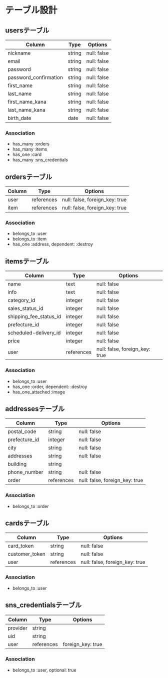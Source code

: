 # テーブル設計

## usersテーブル

|Column|Type|Options|
|---|---|---|
|nickname|string|null: false|
|email|string|null: false|
|password|string|null: false|
|password_confirmation|string|null: false|
|first_name|string|null: false|
|last_name|string|null: false|
|first_name_kana|string|null: false|
|last_name_kana|string|null: false|
|birth_date|date|null: false|

### Association

- has_many :orders
- has_many :items
- has_one :card
- has_many :sns_credentials

## ordersテーブル

|Column|Type|Options|
|---|---|---|
|user|references|null: false, foreign_key: true|
|item|references|null: false, foreign_key: true|

### Association

- belongs_to :user
- belongs_to :item
- has_one :address, dependent: :destroy

## itemsテーブル

|Column|Type|Options|
|---|---|---|
|name|text|null: false|
|info|text|null: false|
|category_id|integer|null: false|
|sales_status_id|integer|null: false|
|shipping_fee_status_id|integer|null: false|
|prefecture_id|integer|null: false|
|scheduled-delivery_id|integer|null: false|
|price|integer|null: false|
|user|references|null: false, foreign_key: true|

### Association

- belongs_to :user
- has_one :order, dependent: :destroy
- has_one_attached :image

## addressesテーブル

|Column|Type|Options|
|---|---|---|
|postal_code|string|null: false|
|prefecture_id|integer|null: false|
|city|string|null: false|
|addresses|string|null: false|
|building|string||
|phone_number|string|null: false|
|order|references|null: false, foreign_key: true|

### Association

- belongs_to :order

## cardsテーブル

|Column|Type|Options|
|---|---|---|
|card_token|string|null: false|
|customer_token|string|null: false|
|user|references|null: false, foreign_key: true|

### Association

- belongs_to :user

## sns_credentialsテーブル

|Column|Type|Options|
|---|---|---|
|provider|string||
|uid|string||
|user|references|foreign_key: true|

### Association

- belongs_to :user, optional: true
